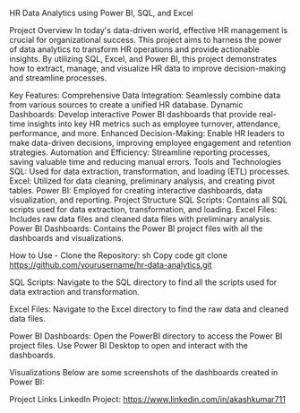 HR Data Analytics using Power BI, SQL, and Excel

Project Overview
In today's data-driven world, effective HR management is crucial for organizational success. 
This project aims to harness the power of data analytics to transform HR operations and provide actionable insights.
By utilizing SQL, Excel, and Power BI, this project demonstrates how to extract, manage, and visualize HR data to improve decision-making and streamline processes.

Key Features:
Comprehensive Data Integration: Seamlessly combine data from various sources to create a unified HR database.
Dynamic Dashboards: Develop interactive Power BI dashboards that provide real-time insights into key HR metrics such as employee turnover, attendance, performance, and more.
Enhanced Decision-Making: Enable HR leaders to make data-driven decisions, improving employee engagement and retention strategies.
Automation and Efficiency: Streamline reporting processes, saving valuable time and reducing manual errors.
Tools and Technologies
SQL: Used for data extraction, transformation, and loading (ETL) processes.
Excel: Utilized for data cleaning, preliminary analysis, and creating pivot tables.
Power BI: Employed for creating interactive dashboards, data visualization, and reporting.
Project Structure
SQL Scripts: Contains all SQL scripts used for data extraction, transformation, and loading.
Excel Files: Includes raw data files and cleaned data files with preliminary analysis.
Power BI Dashboards: Contains the Power BI project files with all the dashboards and visualizations.

How to Use - 
Clone the Repository:
sh
Copy code
git clone https://github.com/yourusername/hr-data-analytics.git

SQL Scripts:
Navigate to the SQL directory to find all the scripts used for data extraction and transformation.

Excel Files:
Navigate to the Excel directory to find the raw data and cleaned data files.

Power BI Dashboards:
Open the PowerBI directory to access the Power BI project files. Use Power BI Desktop to open and interact with the dashboards.

Visualizations
Below are some screenshots of the dashboards created in Power BI:


Project Links
LinkedIn Project: https://www.linkedin.com/in/akashkumar711
